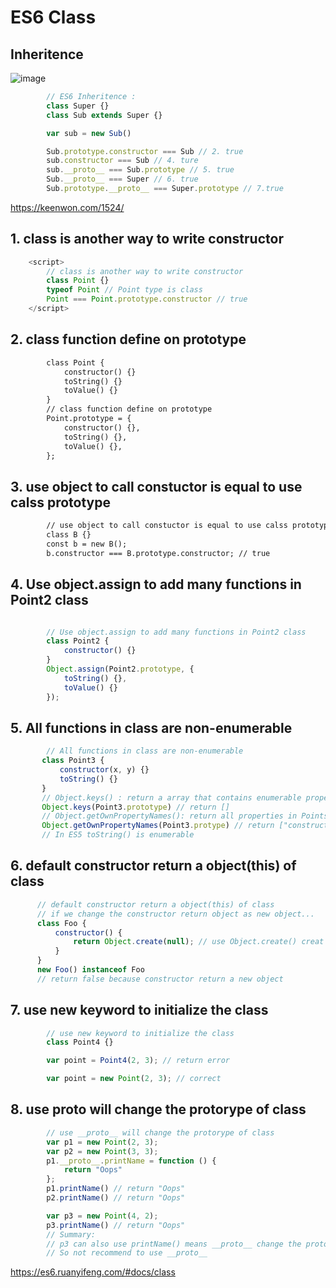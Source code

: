 # ES6 Class

## Inheritence

![image](https://user-images.githubusercontent.com/79159894/203930692-be385deb-7699-485c-ada0-03c132b14c51.png)

```javascript
        // ES6 Inheritence :
        class Super {}
        class Sub extends Super {}

        var sub = new Sub()

        Sub.prototype.constructor === Sub // 2. true
        sub.constructor === Sub // 4. ture
        sub.__proto__ === Sub.prototype // 5. true
        Sub.__proto__ === Super // 6. true
        Sub.prototype.__proto__ === Super.prototype // 7.true
```
https://keenwon.com/1524/
## 1. class is another way to write constructor

```javascript
    <script>
        // class is another way to write constructor
        class Point {}
        typeof Point // Point type is class
        Point === Point.prototype.constructor // true
    </script>
```
## 2. class function define on prototype 

```html
        class Point {
            constructor() {}
            toString() {}
            toValue() {}
        }
        // class function define on prototype 
        Point.prototype = {
            constructor() {},
            toString() {},
            toValue() {},
        };
```
## 3. use object to call constuctor is equal to use calss prototype
```html
        // use object to call constuctor is equal to use calss prototype
        class B {}
        const b = new B();
        b.constructor === B.prototype.constructor; // true
```

## 4. Use object.assign to add many functions in Point2 class
```javascript

        // Use object.assign to add many functions in Point2 class
        class Point2 {
            constructor() {}
        }
        Object.assign(Point2.prototype, {
            toString() {},
            toValue() {}
        });
 ```
 ## 5. All functions in class are non-enumerable
 ```javascript
         // All functions in class are non-enumerable
        class Point3 {
            constructor(x, y) {}
            toString() {}
        }
        // Object.keys() : return a array that contains enumerable properties in Point3
        Object.keys(Point3.prototype) // return []
        // Object.getOwnPropertyNames(): return all properties in Points
        Object.getOwnPropertyNames(Point3.protype) // return ["constructor", "toString"]
        // In ES5 toString() is enumerable
 ```         
 ## 6. default constructor return a object(this) of class
  ```javascript
        // default constructor return a object(this) of class
        // if we change the constructor return object as new object...
        class Foo {
            constructor() {
                return Object.create(null); // use Object.create() creat a new object
            }
        }
        new Foo() instanceof Foo
        // return false because constructor return a new object
   ```
   
 ## 7. use new keyword to initialize the class
   
```javascript   
        // use new keyword to initialize the class
        class Point4 {}

        var point = Point4(2, 3); // return error

        var point = new Point(2, 3); // correct
```


 ## 8. use __proto__ will change the protorype of class
```javascript 
        // use __proto__ will change the protorype of class
        var p1 = new Point(2, 3);
        var p2 = new Point(3, 3);
        p1.__proto__.printName = function () {
            return "Oops"
        };
        p1.printName() // return "Oops"
        p2.printName() // return "Oops"

        var p3 = new Point(4, 2);
        p3.printName() // return "Oops" 
        // Summary:
        // p3 can also use printName() means __proto__ change the prototype
        // So not recommend to use __proto__
 ```       
https://es6.ruanyifeng.com/#docs/class
